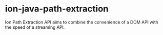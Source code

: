 # ion-java-path-extraction
Ion Path Extraction API aims to combine the convenience of a DOM API with the speed of a streaming API.
